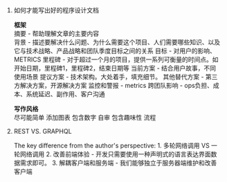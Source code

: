1. 如何才能写出好的程序设计文档

      **框架**  
      摘要 - 帮助理解文章的主要内容        
      背景 - 描述要解决什么问题、为什么需要这个项目、人们需要哪些知识、以及它与技术战略、产品战略和团队季度目标之间的关系
      目标 - 对用户的影响、METRICS
      里程碑 - 对于超过一个月的项目，提供一系列可衡量的时间点。如开始日期，里程碑1，里程碑2，结束日期等
      当前方案 - 结合用户故事，不同使用场景
      提议方案 - 技术架构。大处着手，填充细节。
      其他替代方案 - 第三方解决方案，开源解决方案
      监控和警报 - metrics
      跨团队影响 - ops负担、成本、系统延迟、副作用、客户沟通
      
      **写作风格**  
      尽可能简单
      添加图表
      包含数字
      自审
      包含趣味性
      流程
      
      
      
2. REST VS. GRAPHQL

      The key difference from the author's perspective:
        1. 多轮网络调用 VS 一轮网络调用
        2. 改善前端体验 - 开发只需要使用一种声明式的语言表达界面数据需求即可。
        3. 解耦客户端和服务端 - 我们能够独立于服务器端维护和改善客户端
      
      
      
     
      
